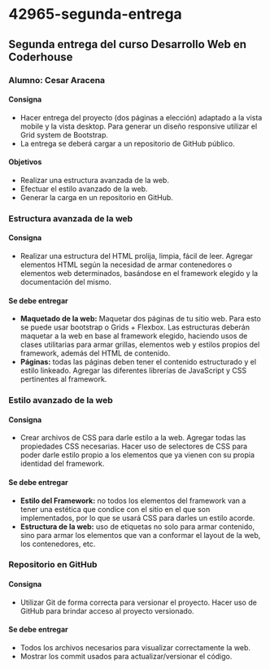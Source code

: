 # 42965-segunda-entrega
## Segunda entrega del curso Desarrollo Web en Coderhouse
### Alumno: Cesar Aracena

#### Consigna
* Hacer entrega del proyecto (dos páginas a elección) adaptado a la vista mobile y la vista desktop. Para generar un diseño responsive utilizar el Grid system de Bootstrap.
* La entrega se deberá cargar a un repositorio de GitHub público.

#### Objetivos
* Realizar una estructura avanzada de la web.
* Efectuar el estilo avanzado de la web.
* Generar la carga en un repositorio en GitHub.

### Estructura avanzada de la web
#### Consigna
* Realizar una estructura del HTML prolija, limpia, fácil de leer. Agregar elementos HTML según la necesidad de armar contenedores o elementos web determinados, basándose en el framework elegido y la documentación del mismo.

#### Se debe entregar
* **Maquetado de la web:** Maquetar dos páginas de tu sitio web. Para esto se puede usar bootstrap o Grids + Flexbox. Las estructuras deberán maquetar a la web en base al framework elegido, haciendo usos de clases utilitarias para armar grillas, elementos web y estilos propios del framework, además del HTML de contenido.
* **Páginas:** todas las páginas deben tener el contenido estructurado y el estilo linkeado. Agregar las diferentes librerías de JavaScript y CSS pertinentes al framework.

### Estilo avanzado de la web
#### Consigna
* Crear archivos de CSS para darle estilo a la web. Agregar todas las propiedades CSS necesarias. Hacer uso de selectores de CSS para poder darle estilo propio a los elementos que ya vienen con su propia identidad del framework.

#### Se debe entregar
* **Estilo del Framework:** no todos los elementos del framework van a tener una estética que condice con el sitio en el que son implementados, por lo que se usará CSS para darles un estilo acorde.
* **Estructura de la web:** uso de etiquetas no solo para armar contenido, sino para armar los elementos que van a conformar el layout de la web, los contenedores, etc.

### Repositorio en GitHub
#### Consigna
* Utilizar Git de forma correcta para versionar el proyecto. Hacer uso de GitHub para brindar acceso al proyecto versionado.

#### Se debe entregar
* Todos los archivos necesarios para visualizar correctamente la web.
* Mostrar los commit usados para actualizar/versionar el código.
